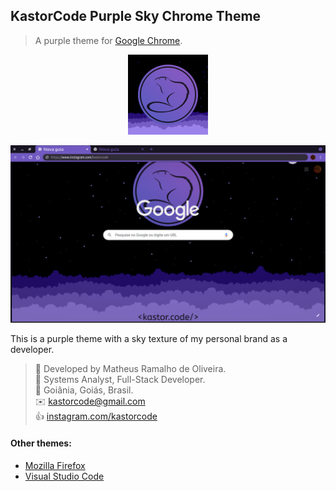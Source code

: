 ## KastorCode Purple Sky Chrome Theme

> A purple theme for [Google Chrome](https://www.google.com/chrome).

<p align="center">
  <img src="assets/icon.png" />
</p>
<p align="center">
  <img src="assets/screenshot.png" />
</p>

This is a purple theme with a sky texture of my personal brand as a developer.

> 👷 Developed by Matheus Ramalho de Oliveira.  
🔨 Systems Analyst, Full-Stack Developer.  
🏡 Goiânia, Goiás, Brasil.  
✉️ kastorcode@gmail.com  
👍 [instagram.com/kastorcode](https://www.instagram.com/kastorcode)

#### Other themes:
- [Mozilla Firefox](https://addons.mozilla.org/firefox/user/16990587)
- [Visual Studio Code](https://marketplace.visualstudio.com/publishers/kastorcode)
